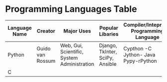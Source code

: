 # Programming Languages Table

| Language Name | Creator | Major Uses | Popular Libaries | Compiler/Intepretor Programming Language| Jobs and Salaries |
| -------------- | ------ | ---------- | ---------------- | ---------------------------------------- | -----------------|
| Python |  Guido van Rossum | Web, Gui, Scientific, System Administration| Django, TkInter, SciPy, Ansible| Cypthon -C Jython- Java Pypy-rPython |
| C |
